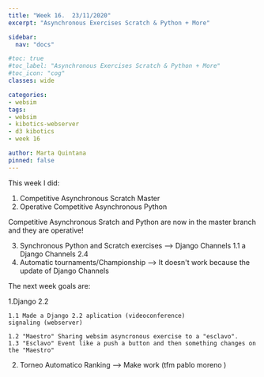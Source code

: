 ```yaml
---
title: "Week 16.  23/11/2020"
excerpt: "Asynchronous Exercises Scratch & Python + More"

sidebar:
  nav: "docs"

#toc: true
#toc_label: "Asynchronous Exercises Scratch & Python + More"
#toc_icon: "cog"
classes: wide

categories:
- websim
tags:
- websim
- kibotics-webserver
- d3 kibotics
- week 16

author: Marta Quintana
pinned: false
---
```



This week I did:
 
1. Competitive Asynchronous Scratch Master
2. Operative Competitive Asynchronous Python

Competitive Asynchronous Sratch and Python are now in the master branch and they are operative! 


3. Synchronous Python and Scratch exercises --> Django Channels 1.1 a Django Channels 2.4
4. Automatic tournaments/Championship --> It doesn't work because the update of Django Channels


The next week goals are:

1.Django 2.2

    1.1 Made a Django 2.2 aplication (videoconference) 
    signaling (webserver)

    1.2 "Maestro" Sharing websim asyncronous exercise to a "esclavo".
    1.3 "Esclavo" Event like a push a button and then something changes on the "Maestro"


2. Torneo Automatico Ranking --> Make work 
(tfm pablo moreno )

